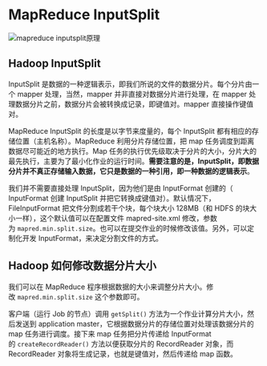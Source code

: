 # MapReduce InputSplit

![mapreduce inputsplit原理](https://www.hadoopdoc.com/media/editor/file_1570244985000_20191005110946428506.png "mapreduce inputsplit原理")

## Hadoop InputSplit

InputSplit 是数据的一种逻辑表示，即我们所说的文件的数据分片。每个分片由一个 mapper 处理，当然，mapper 并非直接对数据分片进行处理，在 mapper 处理数据分片之前，数据分片会被转换成记录，即键值对。mapper 直接操作键值对。

MapReduce InputSplit 的长度是以字节来度量的，每个 InputSplit 都有相应的存储位置（主机名称）。MapReduce 利用分片存储位置，把 map 任务调度到距离数据尽可能近的地方执行。Map 任务的执行优先级取决于分片的大小，分片大的最先执行，主要为了最小化作业的运行时间。**需要注意的是，InputSplit，即数据分片并不真正存储输入数据，它只是数据的一种引用，即一种数据的逻辑表示**。

我们并不需要直接处理 InputSplit，因为他们是由 InputFormat 创建的（ InputFormat 创建 InputSplit 并把它转换成键值对）。默认情况下，FileInputFormat 把文件分割成若干个块，每个块大小 128MB（和 HDFS 的块大小一样），这个默认值可以在配置文件 mapred-site.xml 修改，参数为 `mapred.min.split.size`。也可以在提交作业的时候修改该值。另外，可以定制化开发 InputFormat，来决定分割文件的方式。

## Hadoop 如何修改数据分片大小

我们可以在 MapReduce 程序根据数据的大小来调整分片大小。修改 `mapred.min.split.size` 这个参数即可。

客户端（运行 Job 的节点）调用 `getSplit()` 方法为一个作业计算分片大小，然后发送到 application master，它根据数据分片的存储位置对处理该数据分片的 map 任务进行调度。接下来 map 任务把分片传递给 InputFormat 的 `createRecordReader()` 方法以便获取分片的 RecordReader 对象，而 RecordReader 对象将生成记录，也就是键值对，然后传递给 map 函数。